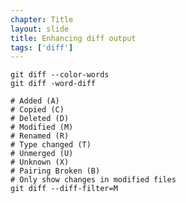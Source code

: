 ```yaml
---
chapter: Title
layout: slide
title: Enhancing diff output
tags: ['diff']
---
```


	git diff --color-words
	git diff -word-diff

	# Added (A)
	# Copied (C)
	# Deleted (D)
	# Modified (M)
	# Renamed (R)
	# Type changed (T)
	# Unmerged (U)
	# Unknown (X)
	# Pairing Broken (B)
	# Only show changes in modified files
	git diff --diff-filter=M